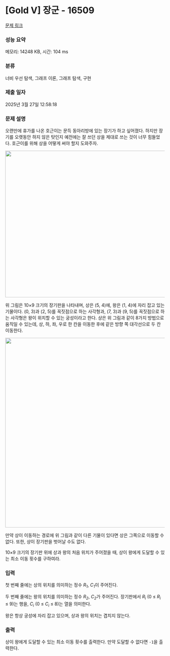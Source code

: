 # [Gold V] 장군 - 16509 

[문제 링크](https://www.acmicpc.net/problem/16509) 

### 성능 요약

메모리: 14248 KB, 시간: 104 ms

### 분류

너비 우선 탐색, 그래프 이론, 그래프 탐색, 구현

### 제출 일자

2025년 3월 27일 12:58:18

### 문제 설명

<p>오랜만에 휴가를 나온 호근이는 문득 동아리방에 있는 장기가 하고 싶어졌다. 하지만 장기를 오랫동안 하지 않은 탓인지 예전에는 잘 쓰던 상을 제대로 쓰는 것이 너무 힘들었다. 호근이를 위해 상을 어떻게 써야 할지 도와주자.</p>

<p style="text-align: center;"><img alt="" src="https://upload.acmicpc.net/34c5b076-666b-4ca7-a1a7-347a09958afb/-/preview/" style="height: 464px; width: 600px;"></p>

<p>위 그림은 10×9 크기의 장기판을 나타내며, 상은 (5, 4)에, 왕은 (1, 4)에 자리 잡고 있는 기물이다. (0, 3)과 (2, 5)를 꼭짓점으로 하는 사각형과, (7, 3)과 (9, 5)를 꼭짓점으로 하는 사각형은 왕이 위치할 수 있는 궁성이라고 한다. 상은 위 그림과 같이 8가지 방법으로 움직일 수 있는데, 상, 하, 좌, 우로 한 칸을 이동한 후에 같은 방향 쪽 대각선으로 두 칸 이동한다.</p>

<p style="text-align: center;"><img alt="" src="https://upload.acmicpc.net/ba413f3c-e33e-4458-9cc2-15ac8b333fe5/-/preview/" style="width: 600px;"></p>

<p>만약 상이 이동하는 경로에 위 그림과 같이 다른 기물이 있다면 상은 그쪽으로 이동할 수 없다. 또한, 상이 장기판을 벗어날 수도 없다.</p>

<p>10×9 크기의 장기판 위에 상과 왕의 처음 위치가 주어졌을 때, 상이 왕에게 도달할 수 있는 최소 이동 횟수를 구하여라.</p>

### 입력 

 <p>첫 번째 줄에는 상의 위치를 의미하는 정수 <em>R<sub>1</sub></em>, <em>C<sub>1</sub></em>이 주어진다.</p>

<p>두 번째 줄에는 왕의 위치를 의미하는 정수 <em>R<sub>2</sub></em>, <em>C<sub>2</sub></em>가 주어진다. 장기판에서 <em>R<sub>i</sub></em> (0 ≤ <em>R<sub>i</sub></em> ≤ 9)는 행을, <em>C<sub>i</sub></em> (0 ≤ <em>C<sub>i</sub></em> ≤ 8)는 열을 의미한다.</p>

<p>왕은 항상 궁성에 자리 잡고 있으며, 상과 왕의 위치는 겹치지 않는다.</p>

### 출력 

 <p>상이 왕에게 도달할 수 있는 최소 이동 횟수를 출력한다. 만약 도달할 수 없다면 <code>-1</code>을 출력한다.</p>

